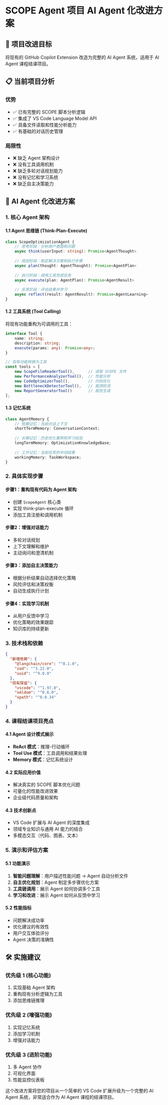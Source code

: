 # SCOPE Agent 项目 AI Agent 化改进方案

## 🎯 项目改进目标

将现有的 GitHub Copilot Extension 改造为完整的 AI Agent 系统，适用于 AI Agent 课程结课项目。

## 📋 当前项目分析

### 优势
- ✅ 已有完整的 SCOPE 脚本分析逻辑
- ✅ 集成了 VS Code Language Model API
- ✅ 具备文件读取和性能分析能力
- ✅ 有基础的对话历史管理

### 局限性
- ❌ 缺乏 Agent 架构设计
- ❌ 没有工具调用机制
- ❌ 缺乏多轮对话规划能力
- ❌ 没有记忆和学习系统
- ❌ 缺乏自主决策能力

## 🚀 AI Agent 化改进方案

### 1. **核心 Agent 架构**

#### 1.1 Agent 思维链 (Think-Plan-Execute)
```typescript
class ScopeOptimizationAgent {
    // 思考阶段：分析用户意图和问题
    async think(userInput: string): Promise<AgentThought>
    
    // 规划阶段：制定解决方案和执行步骤
    async plan(thought: AgentThought): Promise<AgentPlan>
    
    // 执行阶段：调用工具完成任务
    async execute(plan: AgentPlan): Promise<AgentResult>
    
    // 反思阶段：评估结果并学习
    async reflect(result: AgentResult): Promise<AgentLearning>
}
```

#### 1.2 工具系统 (Tool Calling)
将现有功能重构为可调用的工具：

```typescript
interface Tool {
    name: string;
    description: string;
    execute(params: any): Promise<any>;
}

// 现有功能转换为工具
const tools = [
    new ScopeFileReaderTool(),      // 读取 SCOPE 文件
    new PerformanceAnalyzerTool(),  // 性能分析
    new CodeOptimizerTool(),        // 代码优化
    new BottleneckDetectorTool(),   // 瓶颈检测
    new ReportGeneratorTool()       // 报告生成
];
```

#### 1.3 记忆系统
```typescript
class AgentMemory {
    // 短期记忆：当前对话上下文
    shortTermMemory: ConversationContext;
    
    // 长期记忆：历史优化案例和学习经验
    longTermMemory: OptimizationKnowledgeBase;
    
    // 工作记忆：当前任务的中间结果
    workingMemory: TaskWorkspace;
}
```

### 2. **具体实现步骤**

#### 步骤1：重构现有代码为 Agent 架构
- 创建 `ScopeAgent` 核心类
- 实现 think-plan-execute 循环
- 添加工具注册和调用机制

#### 步骤2：增强对话能力
- 多轮对话规划
- 上下文理解和维护
- 主动询问和澄清机制

#### 步骤3：添加自主决策能力
- 根据分析结果自动选择优化策略
- 风险评估和决策权衡
- 自动生成执行计划

#### 步骤4：实现学习机制
- 从用户反馈中学习
- 优化策略的效果跟踪
- 知识库的持续更新

### 3. **技术栈和依赖**

```json
{
  "新增依赖": {
    "@langchain/core": "^0.1.0",
    "zod": "^3.22.0",
    "uuid": "^9.0.0"
  },
  "现有保留": {
    "vscode": "^1.97.0",
    "xmldom": "^0.6.0",
    "xpath": "^0.0.34"
  }
}
```

### 4. **课程结课项目亮点**

#### 4.1 Agent 设计模式展示
- **ReAct 模式**：推理-行动循环
- **Tool Use 模式**：工具调用和结果处理
- **Memory 模式**：记忆系统设计

#### 4.2 实际应用价值
- 解决真实的 SCOPE 脚本优化问题
- 可量化的性能改进效果
- 企业级代码质量和架构

#### 4.3 技术创新点
- VS Code 扩展与 AI Agent 的深度集成
- 领域专业知识与通用 AI 能力的结合
- 多模态交互（代码、图表、文本）

### 5. **演示和评估方案**

#### 5.1 功能演示
1. **智能问题理解**：用户描述性能问题 → Agent 自动分析文件
2. **自主优化规划**：Agent 制定多步骤优化方案
3. **工具链调用**：展示 Agent 如何协调多个工具
4. **学习和改进**：展示 Agent 如何从反馈中学习

#### 5.2 性能指标
- 问题解决成功率
- 优化建议的有效性
- 用户交互体验评分
- Agent 决策的准确性

## 🛠 实施建议

### 优先级 1 (核心功能)
1. 实现基础 Agent 架构
2. 重构现有分析逻辑为工具
3. 添加思维链推理

### 优先级 2 (增强功能)  
1. 实现记忆系统
2. 添加学习机制
3. 增强对话能力

### 优先级 3 (进阶功能)
1. 多 Agent 协作
2. 可视化界面
3. 性能监控仪表板

这个改进方案将您的项目从一个简单的 VS Code 扩展升级为一个完整的 AI Agent 系统，非常适合作为 AI Agent 课程的结课项目。
